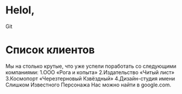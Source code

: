 # Helol, 
Git 
# Список клиентов
Мы на столько крутые, что уже успели поработать со следующими компаниями:
 1.ООО «Рога и копыта»
 2.Издательство «Читый лист»
 3.Космопорт «Черезтерновый Кзвёздный»
 4.Дизайн-студия имени Слишком Известного Персонажа
Нас можно найти в google.com.